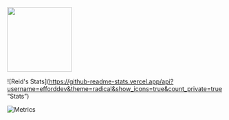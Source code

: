 
<img src="https://media.giphy.com/media/3oKIPflGl47M4K2Puw/giphy.gif" width="150" height="150">

![Reid's Stats](https://github-readme-stats.vercel.app/api?username=efforddev&theme=radical&show_icons=true&count_private=true “Stats”)

![Metrics](https://metrics.lecoq.io/effordDev?template=classic&introduction=1&isocalendar=1&languages=1&people=1&gists=1&followup=1&lines=1&projects=1&activity=1&achievements=1&notable=1&isocalendar.duration=half-year&languages.limit=8&languages.colors=github&languages.threshold=0%25&introduction.title=true&people.limit=28&people.size=28&people.types=followers%2C%20following&people.identicons=false&people.shuffle=false&followup.sections=repositories&projects.limit=4&projects.descriptions=false&activity.limit=5&activity.days=14&activity.filter=all&activity.visibility=all&activity.timestamps=false&achievements.threshold=C&achievements.secrets=true&achievements.limit=0&notable.repositories=false&config.timezone=America%2FNew_York)




